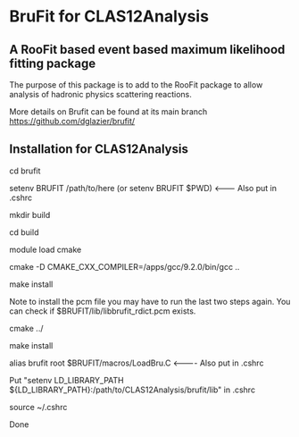# BruFit for CLAS12Analysis

## A RooFit based event based maximum likelihood fitting package 

The purpose of this package is to add to the RooFit package to allow
analysis of hadronic physics scattering reactions.

More details on Brufit can be found at its main branch https://github.com/dglazier/brufit/


## Installation for CLAS12Analysis

cd brufit

setenv BRUFIT /path/to/here (or setenv BRUFIT $PWD)  <--- Also put in .cshrc

mkdir build

cd build

module load cmake

cmake -D CMAKE_CXX_COMPILER=/apps/gcc/9.2.0/bin/gcc .. 

make install

Note to install the pcm file you may have to run the last two steps again.
You can check if $BRUFIT/lib/libbrufit_rdict.pcm exists.

cmake ../

make install

alias brufit root $BRUFIT/macros/LoadBru.C   <---- Also put in .cshrc

Put "setenv LD_LIBRARY_PATH ${LD_LIBRARY_PATH}:/path/to/CLAS12Analysis/brufit/lib" in .cshrc

source ~/.cshrc



Done


